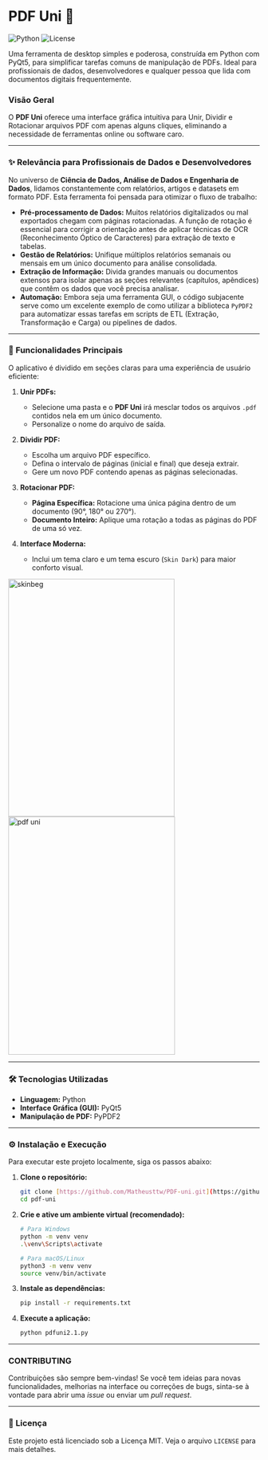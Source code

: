 # PDF Uni 🚀

![Python](https://img.shields.io/badge/Python-3.8+-blue.svg)
![License](https://img.shields.io/badge/License-MIT-green.svg)

Uma ferramenta de desktop simples e poderosa, construída em Python com PyQt5, para simplificar tarefas comuns de manipulação de PDFs. Ideal para profissionais de dados, desenvolvedores e qualquer pessoa que lida com documentos digitais frequentemente.

### Visão Geral

O **PDF Uni** oferece uma interface gráfica intuitiva para Unir, Dividir e Rotacionar arquivos PDF com apenas alguns cliques, eliminando a necessidade de ferramentas online ou software caro.

---

### ✨ Relevância para Profissionais de Dados e Desenvolvedores

No universo de **Ciência de Dados, Análise de Dados e Engenharia de Dados**, lidamos constantemente com relatórios, artigos e datasets em formato PDF. Esta ferramenta foi pensada para otimizar o fluxo de trabalho:

* **Pré-processamento de Dados:** Muitos relatórios digitalizados ou mal exportados chegam com páginas rotacionadas. A função de rotação é essencial para corrigir a orientação antes de aplicar técnicas de OCR (Reconhecimento Óptico de Caracteres) para extração de texto e tabelas.
* **Gestão de Relatórios:** Unifique múltiplos relatórios semanais ou mensais em um único documento para análise consolidada.
* **Extração de Informação:** Divida grandes manuais ou documentos extensos para isolar apenas as seções relevantes (capítulos, apêndices) que contêm os dados que você precisa analisar.
* **Automação:** Embora seja uma ferramenta GUI, o código subjacente serve como um excelente exemplo de como utilizar a biblioteca `PyPDF2` para automatizar essas tarefas em scripts de ETL (Extração, Transformação e Carga) ou pipelines de dados.

---

### 🔧 Funcionalidades Principais

O aplicativo é dividido em seções claras para uma experiência de usuário eficiente:

1.  **Unir PDFs:**
    * Selecione uma pasta e o **PDF Uni** irá mesclar todos os arquivos `.pdf` contidos nela em um único documento.
    * Personalize o nome do arquivo de saída.

2.  **Dividir PDF:**
    * Escolha um arquivo PDF específico.
    * Defina o intervalo de páginas (inicial e final) que deseja extrair.
    * Gere um novo PDF contendo apenas as páginas selecionadas.

3.  **Rotacionar PDF:**
    * **Página Específica:** Rotacione uma única página dentro de um documento (90°, 180° ou 270°).
    * **Documento Inteiro:** Aplique uma rotação a todas as páginas do PDF de uma só vez.

4.  **Interface Moderna:**
    * Inclui um tema claro e um tema escuro (`Skin Dark`) para maior conforto visual.
  
<img width="333" height="477" alt="skinbeg" src="https://github.com/user-attachments/assets/a16f8c50-4a5b-4801-a0a6-ddf23936bbd4" />
<img width="334" height="478" alt="pdf uni" src="https://github.com/user-attachments/assets/3c11a439-bb49-4146-841d-ba3e6644de56" />


---

### 🛠️ Tecnologias Utilizadas

* **Linguagem:** Python
* **Interface Gráfica (GUI):** PyQt5
* **Manipulação de PDF:** PyPDF2

---

### ⚙️ Instalação e Execução

Para executar este projeto localmente, siga os passos abaixo:

1.  **Clone o repositório:**
    ```bash
    git clone [https://github.com/Matheusttw/PDF-uni.git](https://github.com/seu-usuario/pdf-uni.git)
    cd pdf-uni
    ```

2.  **Crie e ative um ambiente virtual (recomendado):**
    ```bash
    # Para Windows
    python -m venv venv
    .\venv\Scripts\activate

    # Para macOS/Linux
    python3 -m venv venv
    source venv/bin/activate
    ```

3.  **Instale as dependências:**
    ```bash
    pip install -r requirements.txt
    ```

4.  **Execute a aplicação:**
    ```bash
    python pdfuni2.1.py
    ```

---

###  CONTRIBUTING

Contribuições são sempre bem-vindas! Se você tem ideias para novas funcionalidades, melhorias na interface ou correções de bugs, sinta-se à vontade para abrir uma *issue* ou enviar um *pull request*.

---

### 📄 Licença

Este projeto está licenciado sob a Licença MIT. Veja o arquivo `LICENSE` para mais detalhes.
